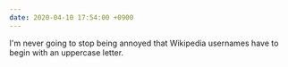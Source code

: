 ```yaml
---
date: 2020-04-10 17:54:00 +0900
---
```


I'm never going to stop being annoyed that Wikipedia usernames have to begin with an uppercase letter.
